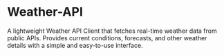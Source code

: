 # Weather-API
A lightweight Weather API Client that fetches real-time weather data from public APIs. Provides current conditions, forecasts, and other weather details with a simple and easy-to-use interface.
